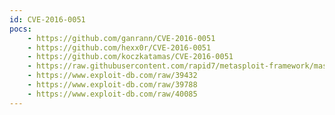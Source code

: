 ```yaml
---
id: CVE-2016-0051
pocs:
    - https://github.com/ganrann/CVE-2016-0051
    - https://github.com/hexx0r/CVE-2016-0051
    - https://github.com/koczkatamas/CVE-2016-0051
    - https://raw.githubusercontent.com/rapid7/metasploit-framework/master/modules/exploits/windows/local/ms16_016_webdav.rb
    - https://www.exploit-db.com/raw/39432
    - https://www.exploit-db.com/raw/39788
    - https://www.exploit-db.com/raw/40085
---
```

